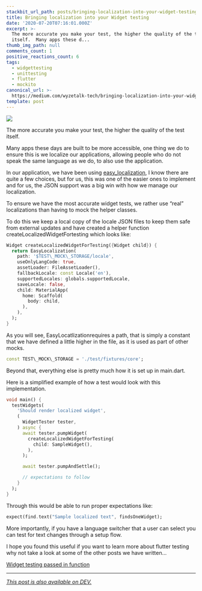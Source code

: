 ```yaml
---
stackbit_url_path: posts/bringing-localization-into-your-widget-testing-71f
title: Bringing localization into your Widget testing
date: '2020-07-20T07:16:01.000Z'
excerpt: >-
  The more accurate you make your test, the higher the quality of the test
  itself.  Many apps these d...
thumb_img_path: null
comments_count: 1
positive_reactions_count: 6
tags:
  - widgettesting
  - unittesting
  - flutter
  - mockito
canonical_url: >-
  https://medium.com/wyzetalk-tech/bringing-localization-into-your-widget-testing-121ef7eec7c
template: post
---
```



![](https://cdn-images-1.medium.com/max/1024/1*KcSljL8cBi93F7WyFYOYQg.jpeg)

The more accurate you make your test, the higher the quality of the test itself.

Many apps these days are built to be more accessible, one thing we do to ensure this is we localize our applications, allowing people who do not speak the same language as we do, to also use the application.

In our application, we have been using [easy\_localization](https://pub.dev/packages/easy_localization), I know there are quite a few choices, but for us, this was one of the easier ones to implement and for us, the JSON support was a big win with how we manage our localization.

To ensure we have the most accurate widget tests, we rather use “real” localizations than having to mock the helper classes.

To do this we keep a local copy of the locale JSON files to keep them safe from external updates and have created a helper function createLocalizedWidgetFortesting which looks like:


```dart
Widget createLocalizedWidgetForTesting({Widget child}) {
  return EasyLocalization(
    path: '$TEST\_MOCK\_STORAGE/locale',
    useOnlyLangCode: true,
    assetLoader: FileAssetLoader(),
    fallbackLocale: const Locale('en'),
    supportedLocales: globals.supportedLocale,
    saveLocale: false,
    child: MaterialApp(
      home: Scaffold(
        body: child,
      ),
    ),
  );
}
```


As you will see, EasyLocatlizationrequires a path, that is simply a constant that we have defined a little higher in the file, as it is used as part of other mocks.


```dart
const TEST\_MOCK\_STORAGE = './test/fixtures/core';
```


Beyond that, everything else is pretty much how it is set up in main.dart.

Here is a simplified example of how a test would look with this implementation.


```dart
void main() {
  testWidgets(
    'Should render localized widget',
    (
      WidgetTester tester,
    ) async {
      await tester.pumpWidget(
        createLocalizedWidgetForTesting(
          child: SampleWidget(),
        ),
      );

      await tester.pumpAndSettle();

      // expectations to follow
    }
  );
}
```


Through this would be able to run proper expectations like:


```dart
expect(find.text("Sample localized text", findsOneWidget);
```


More importantly, if you have a language switcher that a user can select you can test for text changes through a setup flow.

I hope you found this useful if you want to learn more about flutter testing why not take a look at some of the other posts we have written…

[Widget testing passed in function](https://dev.to/remejuan/widget-testing-passed-in-function-kpi)

* * *

*[This post is also available on DEV.](https://dev.to/remejuan/bringing-localization-into-your-widget-testing-71f)*


<script>
const parent = document.getElementsByTagName('head')[0];
const script = document.createElement('script');
script.type = 'text/javascript';
script.src = 'https://cdnjs.cloudflare.com/ajax/libs/iframe-resizer/4.1.1/iframeResizer.min.js';
script.charset = 'utf-8';
script.onload = function() {
    window.iFrameResize({}, '.liquidTag');
};
parent.appendChild(script);
</script>    
